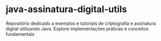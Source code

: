 # java-assinatura-digital-utils
Repositório dedicado a exemplos e tutoriais de criptografia e assinatura digital utilizando Java. Explore implementações práticas e conceitos fundamentais

